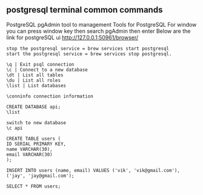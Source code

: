 ## postgresql terminal common commands

PostgreSQL
    pgAdmin tool to management Tools for PostgreSQL
    For window you can press window key then search pgAdmin then enter
    Below are the link for postgreSQL ui 
    http://127.0.0.1:50961/browser/ 

    stop the postgresql service = brew services start postgresql
    start the postgresql service = brew services stop postgresql.

    \q | Exit psql connection
    \c | Connect to a new database
    \dt | List all tables
    \du | List all roles
    \list | List databases

    \conninfo connection information

    CREATE DATABASE api;
    \list
    
    switch to new database
    \c api 

    CREATE TABLE users (
    ID SERIAL PRIMARY KEY,
    name VARCHAR(30),
    email VARCHAR(30)
    );

    INSERT INTO users (name, email) VALUES ('vik', 'vik@gmail.com'), ('jay', 'jay@gmail.com');
    
    SELECT * FROM users;
